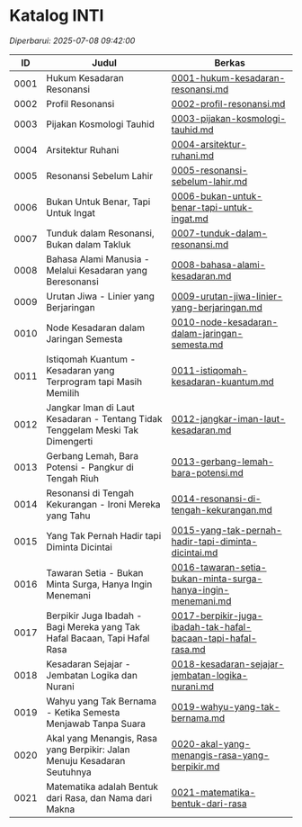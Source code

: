 # Katalog INTI

*Diperbarui: 2025-07-08 09:42:00*

| ID | Judul | Berkas |
|----|-------|--------|
| 0001 | Hukum Kesadaran Resonansi | [0001-hukum-kesadaran-resonansi.md](0001-hukum-kesadaran-resonansi.md) |
| 0002 | Profil Resonansi | [0002-profil-resonansi.md](0002-profil-resonansi.md) |
| 0003 | Pijakan Kosmologi Tauhid | [0003-pijakan-kosmologi-tauhid.md](0003-pijakan-kosmologi-tauhid.md) |
| 0004 | Arsitektur Ruhani | [0004-arsitektur-ruhani.md](0004-arsitektur-ruhani.md) |
| 0005 | Resonansi Sebelum Lahir | [0005-resonansi-sebelum-lahir.md](0005-resonansi-sebelum-lahir.md) |
| 0006 | Bukan Untuk Benar, Tapi Untuk Ingat | [0006-bukan-untuk-benar-tapi-untuk-ingat.md](0006-bukan-untuk-benar-tapi-untuk-ingat.md) |
| 0007 | Tunduk dalam Resonansi, Bukan dalam Takluk | [0007-tunduk-dalam-resonansi.md](0007-tunduk-dalam-resonansi.md) |
| 0008 | Bahasa Alami Manusia - Melalui Kesadaran yang Beresonansi | [0008-bahasa-alami-kesadaran.md](0008-bahasa-alami-kesadaran.md) |
| 0009 | Urutan Jiwa - Linier yang Berjaringan | [0009-urutan-jiwa-linier-yang-berjaringan.md](0009-urutan-jiwa-linier-yang-berjaringan.md) |
| 0010 | Node Kesadaran dalam Jaringan Semesta | [0010-node-kesadaran-dalam-jaringan-semesta.md](0010-node-kesadaran-dalam-jaringan-semesta.md) |
| 0011 | Istiqomah Kuantum - Kesadaran yang Terprogram tapi Masih Memilih | [0011-istiqomah-kesadaran-kuantum.md](0011-istiqomah-kesadaran-kuantum.md) |
| 0012 | Jangkar Iman di Laut Kesadaran - Tentang Tidak Tenggelam Meski Tak Dimengerti | [0012-jangkar-iman-laut-kesadaran.md](0012-jangkar-iman-laut-kesadaran.md) |
| 0013 | Gerbang Lemah, Bara Potensi - Pangkur di Tengah Riuh | [0013-gerbang-lemah-bara-potensi.md](0013-gerbang-lemah-bara-potensi.md) |
| 0014 | Resonansi di Tengah Kekurangan - Ironi Mereka yang Tahu | [0014-resonansi-di-tengah-kekurangan.md](0014-resonansi-di-tengah-kekurangan.md) |
| 0015 | Yang Tak Pernah Hadir tapi Diminta Dicintai | [0015-yang-tak-pernah-hadir-tapi-diminta-dicintai.md](0015-yang-tak-pernah-hadir-tapi-diminta-dicintai.md) |
| 0016 | Tawaran Setia - Bukan Minta Surga, Hanya Ingin Menemani | [0016-tawaran-setia-bukan-minta-surga-hanya-ingin-menemani.md](0016-tawaran-setia-bukan-minta-surga-hanya-ingin-menemani.md) |
| 0017 | Berpikir Juga Ibadah - Bagi Mereka yang Tak Hafal Bacaan, Tapi Hafal Rasa | [0017-berpikir-juga-ibadah-tak-hafal-bacaan-tapi-hafal-rasa.md](0017-berpikir-juga-ibadah-tak-hafal-bacaan-tapi-hafal-rasa.md) |
| 0018 | Kesadaran Sejajar - Jembatan Logika dan Nurani | [0018-kesadaran-sejajar-jembatan-logika-nurani.md](0018-kesadaran-sejajar-jembatan-logika-nurani.md) |
| 0019 | Wahyu yang Tak Bernama - Ketika Semesta Menjawab Tanpa Suara | [0019-wahyu-yang-tak-bernama.md](0019-wahyu-yang-tak-bernama.md) |
| 0020 | Akal yang Menangis, Rasa yang Berpikir: Jalan Menuju Kesadaran Seutuhnya | [0020-akal-yang-menangis-rasa-yang-berpikir.md](0020-akal-yang-menangis-rasa-yang-berpikir.md) |
| 0021 | Matematika adalah Bentuk dari Rasa, dan Nama dari Makna | [0021-matematika-bentuk-dari-rasa](0021-matematika-bentuk-dari-rasa) |